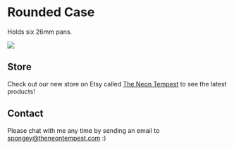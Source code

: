 
# Rounded Case 

Holds six 26mm pans.

![](theneontempest.github.io/images/Blue1.JPG)

## Store

Check out our new store on Etsy called [The Neon Tempest](https://www.etsy.com/shop/TheNeonTempest?ref=l2-shopheader-name) to see the latest products! 

## Contact

Please chat with me any time by sending an email to spongey@theneontempest.com :) 

